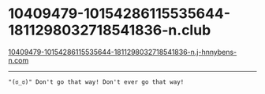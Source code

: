 # 10409479-10154286115535644-1811298032718541836-n.club

[10409479-10154286115535644-1811298032718541836-n.j-hnnybens-n.com](http://10409479-10154286115535644-1811298032718541836-n.j-hnnybens-n.com)

----

```
"(ಠ_ಠ)" Don't go that way! Don't ever go that way!
```
